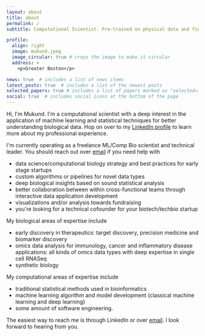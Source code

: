 ```yaml
---
layout: about
title: about
permalink: /
subtitle: Computational Scientist. Pre-trained on physical data and fine-tuned for ML/AI applications in genomics and biotechnology.

profile:
  align: right
  image: mukund.jpeg
  image_circular: true # crops the image to make it circular
  address: >
    <p>Greater Boston</p>

news: true  # includes a list of news items
latest_posts: true  # includes a list of the newest posts
selected_papers: true # includes a list of papers marked as "selected={true}"
social: true  # includes social icons at the bottom of the page
---
```


Hi, I'm Mukund. I'm a computational scientist with a deep interest in the application of machine learning and statistical techniques for better understanding biological data. Hop on over to my [LinkedIn profile](https://www.linkedin.com/p/mukundmvarma) to learn more about my professional experience.

I'm currently operating as a freelance ML/Comp Bio scientist and technical leader. You should reach out over [email](mukundomics@gmail.com) if you need help with
* data science/computational biology strategy and best practices for early stage startups
* custom algorithms or pipelines for novel data types
* deep biological insights based on sound statistical analysis
* better collaboration between within cross-functional teams through interactive data application development
* visualizations and/or analysis towards fundraising
* you're looking for a technical cofounder for your biotech/techbio startup

My biological areas of expertise include 
* early discovery in therapeutics: target discovery, precision medicine and biomarker discovery
* omics data analysis for immunology, cancer and inflammatory disease applications: all kinds of omics data types with deep expertise in single cell RNASeq
* synthetic biology

My computational areas of expertise include
* traditional statistical methods used in bioinformatics
* machine learning algorithm and model development (classical machine learning and deep learning)
* some amount of software engineering.


The easiest way to reach me is through LinkedIn or over [email](mukundomics@gmail.com). I look forward to hearing from you.
